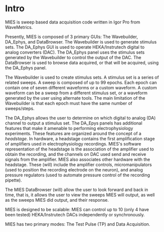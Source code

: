 # Intro

MIES is sweep based data acquisition code written in Igor Pro from WaveMetrics.

Presently, MIES is composed of 3 primary GUIs: The Wavebuilder, DA_Ephys, and
DataBrowser. The Wavebuilder is used to generate stimulus sets. The DA_Ephys
GUI is used to operate HEKA/Instrutech digital to analog converters (DAC). The
DA_Ephys panel uses the stimulus sets generated by the Wavebuilder to control
the output of the DAC. The DataBrowser is used to browse data acquired, or that
will be acquired, using the DA_Ephys panel.

The Wavebuilder is used to create stimulus sets. A stimulus set is a series of
related sweeps. A sweep is composed of up to 99 epochs. Each epoch can contain
one of seven different waveforms or a custom waveform. A custom waveform can be
a sweep from a different stimulus set, or a waveform generated by the user
using alternate tools. The main limitation of the Wavebuilder is that each
epoch must have the same number of sweeps/steps.

The DA_Ephys allows the user to determine on which digital to analog (DA)
channel to output a stimulus set. The DA_Epys panels has additional features
that make it amenable to performing electrophysiology experiments. These
features are organized around the concept of a *headstage*. In hardware, a
headstage contains the first amplification stage of amplifiers used in
electrophysiology recordings. MIES's software representation of the headstage
is the association of the amplifier used to obtain the recording, and the
channels on DAC used send and receive signals from the amplifier. MIES also
associates other hardware with the headstage. These (will) include the
amplifier controls, micromanipulators (used to position the recording electrode
on the neuron), and analog pressure regulators (used to automate pressure
control of the recording pipette).

The MIES DataBrowser (will) allow the user to look forward and back in time,
that is, it allows the user to view the sweeps MIES will output, as well as the
sweeps MIES did output, and their response.

MIES is designed to be scalable: MIES can control up to 10 (only 4 have been
tested) HEKA/Instrutech DACs independently or synchronously.

MIES has two primary modes: The Test Pulse (TP) and Data Acquisition.
